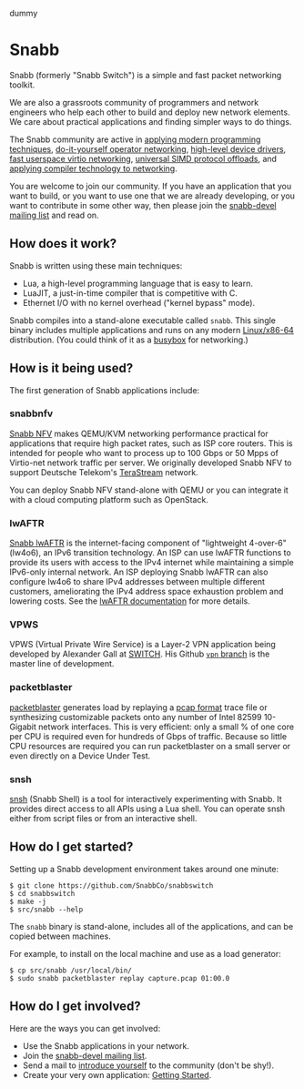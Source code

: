 dummy

# Snabb

Snabb (formerly "Snabb Switch") is a simple and fast packet networking toolkit.

We are also a grassroots community of programmers and network
engineers who help each other to build and deploy new network
elements. We care about practical applications and finding simpler
ways to do things.

The Snabb community are active in
[applying modern programming techniques](http://blog.ipspace.net/2014/09/snabb-switch-deep-dive-on-software-gone.html),
[do-it-yourself operator networking](http://blog.ipspace.net/2014/12/l2vpn-over-ipv6-with-snabb-switch-on.html),
[high-level device drivers](https://github.com/snabbco/snabb/blob/master/src/apps/intel/intel10g.lua),
[fast userspace virtio networking](http://www.virtualopensystems.com/en/solutions/guides/snabbswitch-qemu/),
[universal SIMD protocol offloads](https://groups.google.com/d/msg/snabb-devel/aez4pEnd4ow/WrXi5N7nxfkJ), and
[applying compiler technology to networking](https://archive.fosdem.org/2015/schedule/event/packet_filtering_pflua/).

You are welcome to join our community. If you have an application that
you want to build, or you want to use one that we are already
developing, or you want to contribute in some other way, then please
join the [snabb-devel mailing
list](https://groups.google.com/forum/#!forum/snabb-devel) and read
on.

## How does it work?

Snabb is written using these main techniques:

- Lua, a high-level programming language that is easy to learn.
- LuaJIT, a just-in-time compiler that is competitive with C.
- Ethernet I/O with no kernel overhead ("kernel bypass" mode).

Snabb compiles into a stand-alone executable called
`snabb`. This single binary includes multiple applications and runs on
any modern [Linux/x86-64](src/doc/porting.md) distribution. (You could
think of it as a
[busybox](https://en.wikipedia.org/wiki/BusyBox#Single_binary) for
networking.)

## How is it being used?

The first generation of Snabb applications include:

### snabbnfv

[Snabb NFV](src/program/snabbnfv/) makes QEMU/KVM networking
performance practical for applications that require high packet rates,
such as ISP core routers. This is intended for people who want to
process up to 100 Gbps or 50 Mpps of Virtio-net network traffic per
server. We originally developed Snabb NFV to support Deutsche
Telekom's [TeraStream](https://ripe67.ripe.net/archives/video/3/)
network.

You can deploy Snabb NFV stand-alone with QEMU or you can integrate it
with a cloud computing platform such as OpenStack.

### lwAFTR

[Snabb lwAFTR](src/program/lwaftr/) is the internet-facing component of
"lightweight 4-over-6" (lw4o6), an IPv6 transition technology.  An ISP
can use lwAFTR functions to provide its users with access to the IPv4
internet while maintaining a simple IPv6-only internal network.  An ISP
deploying Snabb lwAFTR can also configure lw4o6 to share IPv4 addresses
between multiple different customers, ameliorating the IPv4 address
space exhaustion problem and lowering costs.  See the [lwAFTR
documentation](src/program/lwaftr/doc/) for more details.

### VPWS

VPWS (Virtual Private Wire Service) is a Layer-2 VPN application being
developed by Alexander Gall at [SWITCH](http://www.switch.ch/). His Github
[`vpn` branch](https://github.com/alexandergall/snabbswitch/tree/vpn)
is the master line of development.

### packetblaster

[packetblaster](src/program/packetblaster/) generates load by
replaying a [pcap format](https://en.wikipedia.org/wiki/Pcap) trace
file or synthesizing customizable packets onto any number of Intel 82599 10-Gigabit network
interfaces. This is very efficient: only a small % of one core per CPU
is required even for hundreds of Gbps of traffic. Because so little
CPU resources are required you can run packetblaster on a small server
or even directly on a Device Under Test.

### snsh

[snsh](src/program/snsh/) (Snabb Shell) is a tool for interactively
experimenting with Snabb. It provides direct access to all APIs
using a Lua shell. You can operate snsh either from script files or
from an interactive shell.

## How do I get started?

Setting up a Snabb development environment takes around one
minute:

```
$ git clone https://github.com/SnabbCo/snabbswitch
$ cd snabbswitch
$ make -j
$ src/snabb --help
```

The `snabb` binary is stand-alone, includes all of the applications,
and can be copied between machines.

For example, to install on the local machine and use as a load generator:

```
$ cp src/snabb /usr/local/bin/
$ sudo snabb packetblaster replay capture.pcap 01:00.0
```

## How do I get involved?

Here are the ways you can get involved:

- Use the Snabb applications in your network.
- Join the [snabb-devel mailing list](https://groups.google.com/forum/#!forum/snabb-devel).
- Send a mail to [introduce yourself](https://groups.google.com/forum/#!searchin/snabb-devel/introduce/snabb-devel/d8t6hGClnQY/flztyLiIGzoJ) to the community (don't be shy!).
- Create your very own application: [Getting Started](src/doc/getting-started.md).

